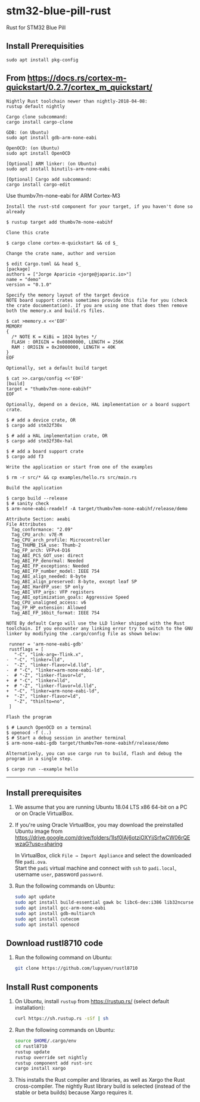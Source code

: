 # stm32-blue-pill-rust
Rust for STM32 Blue Pill

## Install Prerequisities

```
sudo apt install pkg-config
```

## From https://docs.rs/cortex-m-quickstart/0.2.7/cortex_m_quickstart/

```
Nightly Rust toolchain newer than nightly-2018-04-08: 
rustup default nightly

Cargo clone subcommand: 
cargo install cargo-clone

GDB: (on Ubuntu)
sudo apt install gdb-arm-none-eabi

OpenOCD: (on Ubuntu)
sudo apt install OpenOCD

[Optional] ARM linker: (on Ubuntu)
sudo apt install binutils-arm-none-eabi

[Optional] Cargo add subcommand: 
cargo install cargo-edit
```

Use thumbv7m-none-eabi for ARM Cortex-M3

```
Install the rust-std component for your target, if you haven't done so already

$ rustup target add thumbv7m-none-eabihf

Clone this crate

$ cargo clone cortex-m-quickstart && cd $_

Change the crate name, author and version

$ edit Cargo.toml && head $_
[package]
authors = ["Jorge Aparicio <jorge@japaric.io>"]
name = "demo"
version = "0.1.0"

Specify the memory layout of the target device
NOTE board support crates sometimes provide this file for you (check the crate documentation). If you are using one that does then remove both the memory.x and build.rs files.

$ cat >memory.x <<'EOF'
MEMORY
{
  /* NOTE K = KiBi = 1024 bytes */
  FLASH : ORIGIN = 0x08000000, LENGTH = 256K
  RAM : ORIGIN = 0x20000000, LENGTH = 40K
}
EOF

Optionally, set a default build target

$ cat >>.cargo/config <<'EOF'
[build]
target = "thumbv7em-none-eabihf"
EOF

Optionally, depend on a device, HAL implementation or a board support crate.

$ # add a device crate, OR
$ cargo add stm32f30x

$ # add a HAL implementation crate, OR
$ cargo add stm32f30x-hal

$ # add a board support crate
$ cargo add f3

Write the application or start from one of the examples

$ rm -r src/* && cp examples/hello.rs src/main.rs

Build the application

$ cargo build --release
$ # sanity check
$ arm-none-eabi-readelf -A target/thumbv7em-none-eabihf/release/demo

Attribute Section: aeabi
File Attributes
  Tag_conformance: "2.09"
  Tag_CPU_arch: v7E-M
  Tag_CPU_arch_profile: Microcontroller
  Tag_THUMB_ISA_use: Thumb-2
  Tag_FP_arch: VFPv4-D16
  Tag_ABI_PCS_GOT_use: direct
  Tag_ABI_FP_denormal: Needed
  Tag_ABI_FP_exceptions: Needed
  Tag_ABI_FP_number_model: IEEE 754
  Tag_ABI_align_needed: 8-byte
  Tag_ABI_align_preserved: 8-byte, except leaf SP
  Tag_ABI_HardFP_use: SP only
  Tag_ABI_VFP_args: VFP registers
  Tag_ABI_optimization_goals: Aggressive Speed
  Tag_CPU_unaligned_access: v6
  Tag_FP_HP_extension: Allowed
  Tag_ABI_FP_16bit_format: IEEE 754

NOTE By default Cargo will use the LLD linker shipped with the Rust toolchain. If you encounter any linking error try to switch to the GNU linker by modifying the .cargo/config file as shown below:

 runner = 'arm-none-eabi-gdb'
 rustflags = [
   "-C", "link-arg=-Tlink.x",
-  "-C", "linker=lld",
-  "-Z", "linker-flavor=ld.lld",
-  # "-C", "linker=arm-none-eabi-ld",
-  # "-Z", "linker-flavor=ld",
+  # "-C", "linker=lld",
+  # "-Z", "linker-flavor=ld.lld",
+  "-C", "linker=arm-none-eabi-ld",
+  "-Z", "linker-flavor=ld",
   "-Z", "thinlto=no",
 ]

Flash the program

$ # Launch OpenOCD on a terminal
$ openocd -f (..)
$ # Start a debug session in another terminal
$ arm-none-eabi-gdb target/thumbv7em-none-eabihf/release/demo

Alternatively, you can use cargo run to build, flash and debug the program in a single step.

$ cargo run --example hello

```

-----
## Install prerequisites

1. We assume that you are running Ubuntu 18.04 LTS x86 64-bit on a PC or on Oracle VirtualBox.

1. If you're using Oracle VirtualBox, you may download the preinstalled Ubuntu image from <br>
    https://drive.google.com/drive/folders/1Isf0lAj6otziOXYjjSrfwCW06rQEwzaG?usp=sharing
    
    In VirtualBox, click `File → Import Appliance` and select the downloaded file `padi.ova`. <br>
    Start the `padi` virtual machine and connect with `ssh` to `padi.local`, username `user`, password `password`.

1. Run the following commands on Ubuntu:

    ```bash
    sudo apt update
    sudo apt install build-essential gawk bc libc6-dev:i386 lib32ncurses5-dev
    sudo apt install gcc-arm-none-eabi
    sudo apt install gdb-multiarch
    sudo apt install cutecom
    sudo apt install openocd
    ```

## Download rustl8710 code

1. Run the following command on Ubuntu:

    ```bash
    git clone https://github.com/lupyuen/rustl8710
    ```
    
## Install Rust components

1. On Ubuntu, install `rustup` from https://rustup.rs/ (select default installation):

    ```bash
    curl https://sh.rustup.rs -sSf | sh
    ```

1. Run the following commands on Ubuntu:

    ```bash
    source $HOME/.cargo/env
    cd rustl8710
    rustup update
    rustup override set nightly
    rustup component add rust-src
    cargo install xargo
    ```

1. This installs the Rust compiler and libraries, as well as Xargo the Rust cross-compiler. The nightly Rust library build is selected (instead of the stable or beta builds) because Xargo requires it.

